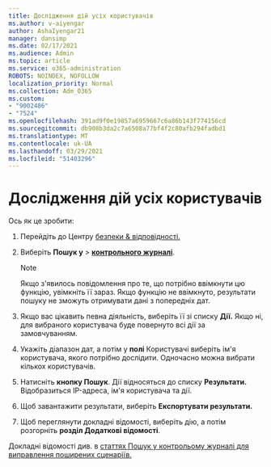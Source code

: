 ```yaml
---
title: Дослідження дій усіх користувачів
ms.author: v-aiyengar
author: AshaIyengar21
manager: dansimp
ms.date: 02/17/2021
ms.audience: Admin
ms.topic: article
ms.service: o365-administration
ROBOTS: NOINDEX, NOFOLLOW
localization_priority: Normal
ms.collection: Adm_O365
ms.custom:
- "9002486"
- "7524"
ms.openlocfilehash: 391ad9f0e19857a6959667c6a86b143f774156cd
ms.sourcegitcommit: db908b3da2c7a6508a77bf4f2c80afb294fadbd1
ms.translationtype: MT
ms.contentlocale: uk-UA
ms.lasthandoff: 03/29/2021
ms.locfileid: "51403296"
---
```

# <a name="investigate-all-the-users-activities"></a>Дослідження дій усіх користувачів

Ось як це зробити:

1. Перейдіть до Центру [безпеки & відповідності.](https://go.microsoft.com/fwlink/p/?linkid=2077143)
1. Виберіть **Пошук у**  >  **[контрольного журналі](https://go.microsoft.com/fwlink/?linkid=2103759)**.
    > [!NOTE]
    > Якщо з'явилось повідомлення про те, що потрібно ввімкнути цю функцію, увімкніть її зараз. Якщо функцію не ввімкнуто, результати пошуку не зможуть отримувати дані з попередніх дат.

1. Якщо вас цікавить певна діяльність, виберіть її зі списку **Дії.** Якщо ні, для вибраного користувача буде повернуто всі дії за замовчуванням.
1. Укажіть діапазон дат, а потім у **полі** Користувачі виберіть ім'я користувача, якого потрібно дослідити. Одночасно можна вибрати кількох користувачів.
1. Натисніть **кнопку Пошук**. Дії відносяться до списку **Результати.** Відобразиться IP-адреса, ім'я користувача та дії.
1. Щоб завантажити результати, виберіть **Експортувати результати.**
1. Щоб переглянути докладні відомості, виберіть дію, а потім розгорніть **розділ Додаткові відомості**.

Докладні відомості див. в [статтях Пошук у контрольому журналі для виправлення поширених сценаріїв.](https://go.microsoft.com/fwlink/?linkid=2103944)